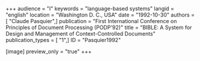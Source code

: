 +++
audience = "I"
keywords = "language-based systems"
langid = "english"
location = "Washington D. C., USA"
date = "1992-10-30"
authors = [ "Claude Pasquier",]
publication = "First International Conference on Principles of Document Processing (PODP'92)"
title = "BIBLE: A System for Design and Management of Context-Controlled Documents"
publication_types = [ "1",]
ID = "Pasquier1992"

[image]
preview_only = "true"
+++
